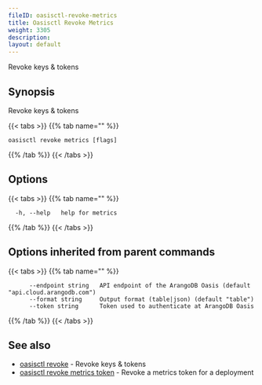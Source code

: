 ```yaml
---
fileID: oasisctl-revoke-metrics
title: Oasisctl Revoke Metrics
weight: 3305
description: 
layout: default
---
```

Revoke keys & tokens

## Synopsis

Revoke keys & tokens

{{< tabs >}}
{{% tab name="" %}}
```
oasisctl revoke metrics [flags]
```
{{% /tab %}}
{{< /tabs >}}

## Options

{{< tabs >}}
{{% tab name="" %}}
```
  -h, --help   help for metrics
```
{{% /tab %}}
{{< /tabs >}}

## Options inherited from parent commands

{{< tabs >}}
{{% tab name="" %}}
```
      --endpoint string   API endpoint of the ArangoDB Oasis (default "api.cloud.arangodb.com")
      --format string     Output format (table|json) (default "table")
      --token string      Token used to authenticate at ArangoDB Oasis
```
{{% /tab %}}
{{< /tabs >}}

## See also

* [oasisctl revoke]()	 - Revoke keys & tokens
* [oasisctl revoke metrics token](oasisctl-revoke-metrics-token)	 - Revoke a metrics token for a deployment

